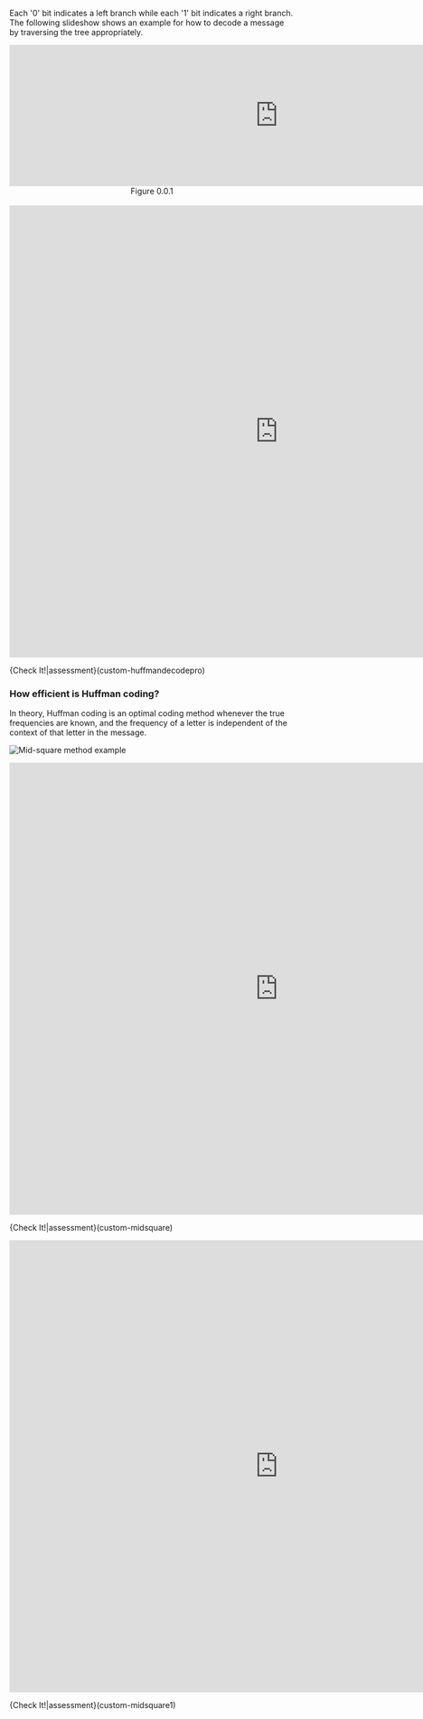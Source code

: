 Each '0' bit indicates a left branch while each '1' bit indicates a right branch. The following slideshow shows an example for how to decode a message by traversing the tree appropriately.


<iframe id="huffmanDecodeCON_iframe" src="https://global.codio.com/opendsa/v6/jsav/iframe/v1/huffmandecodecon.html" width="950" height="250" scrolling="yes" style="position: relative; top: 0px; border: 0; margin: 0; overflow: hidden;">Your browser does not support iframes.</iframe>
<br/>
<center>Figure 0.0.1 </center><br/>


 
<iframe id="HuffmanDecodePRO_iframe" src="https://global.codio.com/opendsa/v6/Exercises/Binary/HuffmanDecodePRO.html?selfLoggingEnabled=false&localMode=true&JXOP-debug=true&JOP-lang=en&JXOP-code=java&scoringServerEnabled=false&threshold=5&amp;points=1.0&required=True" class="embeddedExercise" width="950" height="800" data-showhide="show" scrolling="no" style="position: relative; top: 0px; border: none;">Your browser does not support iframes.</iframe>

{Check It!|assessment}(custom-huffmandecodepro)






### How efficient is Huffman coding?

In theory, Huffman coding is an optimal coding method whenever the true frequencies are known, and the frequency of a letter is independent of the context of that letter in the message.



![Mid-square method example](Images/MidSquare.png)

 
<iframe id="MidSquare_iframe" src="https://global.codio.com/opendsa/v6/AV/Hashing/MidSquare.html?selfLoggingEnabled=false&localMode=true&JXOP-debug=true&JOP-lang=en&JXOP-code=java&scoringServerEnabled=false&threshold=5&amp;points=1.0&required=True" class="embeddedExercise" width="950" height="800" data-showhide="show" scrolling="no" style="position: relative; top: 0px; border: none;">Your browser does not support iframes.</iframe>

{Check It!|assessment}(custom-midsquare)




<iframe id="MidSquare1_iframe" src="https://global.codio.com/opendsa/v6/AV/Hashing/MidSquare1.html?selfLoggingEnabled=false&localMode=true&JXOP-debug=true&JOP-lang=en&JXOP-code=java&scoringServerEnabled=false&threshold=5&amp;points=1.0&required=True" class="embeddedExercise" width="950" height="800" data-showhide="show" scrolling="no" style="position: relative; top: 0px; border: none;">Your browser does not support iframes.</iframe>

{Check It!|assessment}(custom-midsquare1)
